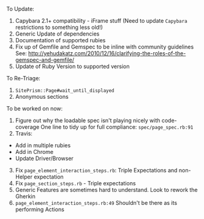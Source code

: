 To Update:
1) Capybara 2.1+ compatibility - iFrame stuff
(Need to update `Capybara` restrictions to something less old!)
2) Generic Update of dependencies
3) Documentation of supported rubies
4) Fix up of Gemfile and Gemspec to be inline with community guidelines
See: http://yehudakatz.com/2010/12/16/clarifying-the-roles-of-the-gemspec-and-gemfile/
5) Update of Ruby Version to supported version

To Re-Triage:
1) `SitePrism::Page#wait_until_displayed`
2) Anonymous sections

To be worked on now:
1) Figure out why the loadable spec isn't playing nicely with code-coverage
One line to tidy up for full compliance: `spec/page_spec.rb:91`
2) Travis:
- Add in multiple rubies
- Add in Chrome
- Update Driver/Browser
3) Fix `page_element_interaction_steps.rb`: Triple Expectations and non-Helper expectation
4) Fix `page_section_steps.rb` - Triple expectations
5) Generic Features are sometimes hard to understand. Look to rework the Gherkin
6) `page_element_interaction_steps.rb:49` Shouldn't be there as its performing Actions
